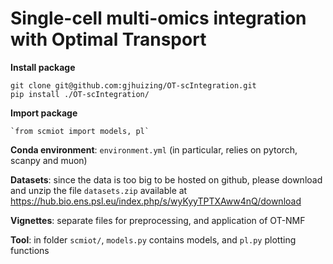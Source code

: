 # Single-cell multi-omics integration with Optimal Transport

**Install package**

    git clone git@github.com:gjhuizing/OT-scIntegration.git
    pip install ./OT-scIntegration/

**Import package**

    `from scmiot import models, pl`

**Conda environment**: `environment.yml` (in particular, relies on pytorch, scanpy and muon)

**Datasets**: since the data is too big to be hosted on github, please download and unzip the file `datasets.zip` available at https://hub.bio.ens.psl.eu/index.php/s/wyKyyTPTXAww4nQ/download

**Vignettes**: separate files for preprocessing, and application of OT-NMF

**Tool**: in folder `scmiot/`, `models.py` contains models, and `pl.py` plotting functions
